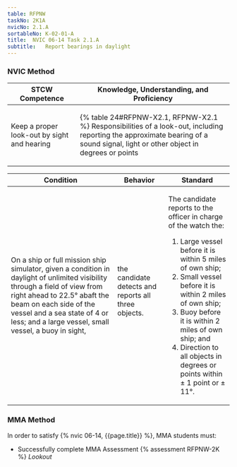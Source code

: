 ```yaml
---
table: RFPNW
taskNo: 2K1A
nvicNo: 2.1.A 
sortableNo: K-02-01-A
title:  NVIC 06-14 Task 2.1.A
subtitle:   Report bearings in daylight
---
```






### NVIC Method

<a style="display:none;" onclick="togglevisibility('nvic_methods')" >Show NVIC method.</a>

<div id='nvic_methods' class='show'>

<table>
<thead>
<tr>
<th class='forty'> STCW Competence </th>
<th class='sixty'> Knowledge, Understanding, and Proficiency </th>
</tr>
</thead>

<tbody>
<tr><td markdown='1'>

Keep a proper look-out by sight and hearing

</td><td markdown='1'>

{% table 24#RFPNW-X2.1, RFPNW-X2.1 %} Responsibilities of a look-out, including reporting the approximate bearing of a sound signal, light or other object in degrees or points

</td></tr>


</tbody>
</table>


<table>
<thead>
<tr><th class='twenty'>  Condition </th><th class='twenty'> Behavior </th><th  class='sixty'>Standard </th></tr>
</thead>
<tbody >



<tr><td markdown='1'>

On a ship or full mission ship simulator, given a condition in daylight of unlimited visibility through a field of view from right ahead to 22.5° abaft the beam on each side of the vessel and a sea state of 4 or less; and a large vessel, small vessel, a buoy in sight,

</td><td markdown='1'>

the candidate detects and reports all three objects.

<br>

<div class="tooltip" markdown='1'>



</div>


</td><td markdown='1'>

The candidate reports to the officer in charge of the watch the:

1. Large vessel before it is within 5 miles of own ship;
2. Small vessel before it is within 2 miles of own ship;
3. Buoy before it is within 2 miles of own ship; and
4. Direction to all objects in degrees or points within ± 1 point or ± 11°.

</td></tr>
</tbody>
</table>
</div>


### MMA Method

In order to satisfy  {% nvic 06-14, {{page.title}}  %}, MMA students must:

* Successfully complete MMA Assessment {% assessment RFPNW-2K %} *Lookout*